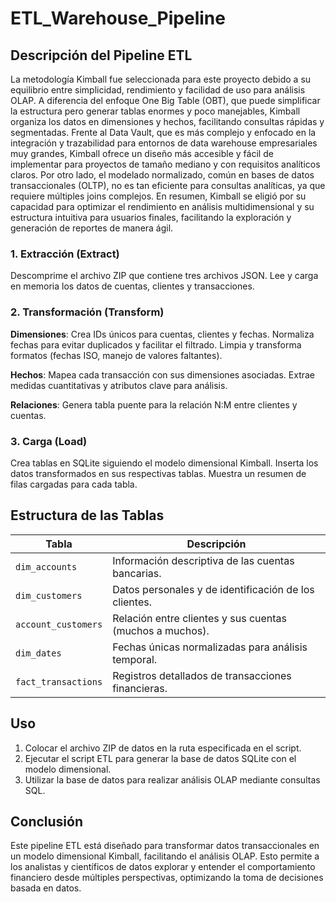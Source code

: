 # ETL_Warehouse_Pipeline

## Descripción del Pipeline ETL

La metodología Kimball fue seleccionada para este proyecto debido a su equilibrio entre simplicidad, rendimiento y facilidad de uso para análisis OLAP. A diferencia del enfoque One Big Table (OBT), que puede simplificar la estructura pero generar tablas enormes y poco manejables, Kimball organiza los datos en dimensiones y hechos, facilitando consultas rápidas y segmentadas. Frente al Data Vault, que es más complejo y enfocado en la integración y trazabilidad para entornos de data warehouse empresariales muy grandes, Kimball ofrece un diseño más accesible y fácil de implementar para proyectos de tamaño mediano y con requisitos analíticos claros. Por otro lado, el modelado normalizado, común en bases de datos transaccionales (OLTP), no es tan eficiente para consultas analíticas, ya que requiere múltiples joins complejos. En resumen, Kimball se eligió por su capacidad para optimizar el rendimiento en análisis multidimensional y su estructura intuitiva para usuarios finales, facilitando la exploración y generación de reportes de manera ágil.


### 1. Extracción (Extract)

Descomprime el archivo ZIP que contiene tres archivos JSON.
Lee y carga en memoria los datos de cuentas, clientes y transacciones.

### 2. Transformación (Transform)

**Dimensiones**:
Crea IDs únicos para cuentas, clientes y fechas.
Normaliza fechas para evitar duplicados y facilitar el filtrado.
Limpia y transforma formatos (fechas ISO, manejo de valores faltantes).

**Hechos**:
Mapea cada transacción con sus dimensiones asociadas.
Extrae medidas cuantitativas y atributos clave para análisis.

**Relaciones**:
Genera tabla puente para la relación N:M entre clientes y cuentas.

### 3. Carga (Load)

Crea tablas en SQLite siguiendo el modelo dimensional Kimball.
Inserta los datos transformados en sus respectivas tablas.
Muestra un resumen de filas cargadas para cada tabla.



## Estructura de las Tablas

| Tabla            | Descripción                                                  |
|------------------|--------------------------------------------------------------|
| `dim_accounts`   | Información descriptiva de las cuentas bancarias.             |
| `dim_customers`  | Datos personales y de identificación de los clientes.         |
| `account_customers` | Relación entre clientes y sus cuentas (muchos a muchos).    |
| `dim_dates`      | Fechas únicas normalizadas para análisis temporal.            |
| `fact_transactions` | Registros detallados de transacciones financieras.          |


## Uso

1. Colocar el archivo ZIP de datos en la ruta especificada en el script.
2. Ejecutar el script ETL para generar la base de datos SQLite con el modelo dimensional.
3. Utilizar la base de datos para realizar análisis OLAP mediante consultas SQL.


## Conclusión

Este pipeline ETL está diseñado para transformar datos transaccionales en un modelo dimensional Kimball, facilitando el análisis OLAP. Esto permite a los analistas y científicos de datos explorar y entender el comportamiento financiero desde múltiples perspectivas, optimizando la toma de decisiones basada en datos.


